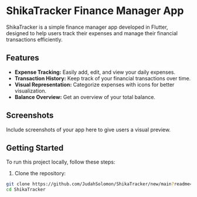 # ShikaTracker Finance Manager App

ShikaTracker is a simple finance manager app developed in Flutter, designed to help users track their expenses and manage their financial transactions efficiently.

## Features

- **Expense Tracking:** Easily add, edit, and view your daily expenses.
- **Transaction History:** Keep track of your financial transactions over time.
- **Visual Representation:** Categorize expenses with icons for better visualization.
- **Balance Overview:** Get an overview of your total balance.

## Screenshots

Include screenshots of your app here to give users a visual preview.

## Getting Started

To run this project locally, follow these steps:

1. Clone the repository:

```bash
git clone https://github.com/JudahSolomon/ShikaTracker/new/main?readme=1
cd ShikaTracker
